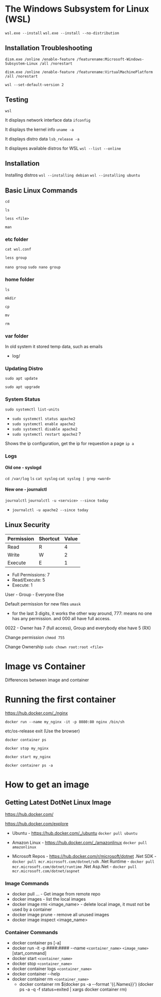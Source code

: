 # The Windows Subsystem for Linux (WSL)

`wsl.exe --install`
`wsl.exe --install --no-distribution`

## Installation Troubleshooting

`dism.exe /online /enable-feature /featurename:Microsoft-Windows-Subsystem-Linux /all /norestart`

`dism.exe /online /enable-feature /featurename:VirtualMachinePlatform /all /norestart`

`wsl --set-default-version 2`

## Testing

`wsl`

It displays network interface data
`ifconfig`

It displays the kernel info
`uname -a`

It displays distro data
`lsb_release -a`

It displayes available distros for WSL
`wsl --list --online`

## Installation

Installing distros
`wsl --installing debian`
`wsl --installing ubuntu`


## Basic Linux Commands


`cd`

`ls`

`less <file>`

`man`

### etc folder

`cat wsl.conf`

`less group`

`nano group`
`sudo nano group `
### home folder

`ls`

`mkdir`

`cp`

`mv`

`rm`

### var folder
In old system it stored temp data, such as emails

* log/

### Updating Distro

`sudo apt update`

`sudo apt upgrade`

### System Status

`sudo systemctl list-units`

* `sudo systemctl status apache2`
* `sudo systemctl enable apache2`
* `sudo systemctl disable apache2`
* `sudo systemctl restart apache2` ?

Shows the ip configuration, get the ip for requestion a page
`ip a`

### Logs

#### Old one - syslogd

`cd /var/log`
`ls`
`cat syslog`
`cat syslog | grep <word>`


#### New one - journalctl

`journalctl`
`journalctl -u <service> --since today`
* `journalctl -u apache2 --since today`

## Linux Security

| Permission  | Shortcut  | Value  |   
|---|---|---|
| Read | R |  4 |
| Write  | W  | 2  |
| Execute  | E  | 1  |

* Full Permissions: 7
* Read/Execute: 5
* Execute: 1

User  - Group - Everyone Else

Default permission for new files
`umask`
- for the last 3 digits, it works the other way around, 777: means no one has any permission. and 000 all have full access.

0022 - Owner has 7 (full access), Group and everybody else have 5 (RX)

Change permission
`chmod 755`

Change Ownership
`sudo chown root:root <file>`

# Image vs Container

Differences between image and container

# Running the first container

https://hub.docker.com/_/nginx

`docker run --name my_nginx -it -p 8080:80 nginx /bin/sh`

etc/os-release
exit
(Use the browser)

`docker container ps`

`docker stop my_nginx`

`docker start my_nginx` 

`docker container ps -a`

# How to get an image

## Getting Latest DotNet Linux Image

https://hub.docker.com/

https://hub.docker.com/explore


* Ubuntu - https://hub.docker.com/_/ubuntu
  `docker pull ubuntu`

* Amazon Linux - https://hub.docker.com/_/amazonlinux
  `docker pull amazonlinux`

* Microsoft Repos - https://hub.docker.com/r/microsoft/dotnet
  .Net SDK - `docker pull mcr.microsoft.com/dotnet/sdk`
  .Net Runtime - `docker pull mcr.microsoft.com/dotnet/runtime`
  .Net Asp.Net - `docker pull mcr.microsoft.com/dotnet/aspnet`


### Image Commands

* docker pull ... - Get image from remote repo
* docker images - list the local images
* docker image rmi <image_name> - delete local image, it must not be used by a container
* docker image prune - remove all unused images
* docker image inspect <image_name>

### Container Commands

* docker container ps [-a]
* docker run -it -p ####:#### --name `<container_name>` `<image_name>` [start_command]
* docker start `<container_name>`
* docker stop `<container_name>`
* docker container logs `<container_name>`
* docker container --help
* docker container rm `<container_name>`
  * docker container rm $(docker ps -a --format '{{.Names}}')
    (docker ps -a -q -f status=exited | xargs docker container rm)
